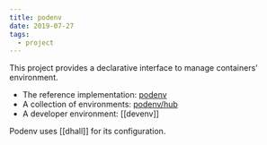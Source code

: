 ```yaml
---
title: podenv
date: 2019-07-27
tags:
  - project
---
```


This project provides a declarative interface to manage containers' environment.

- The reference implementation: [podenv](https://github.com/podenv/podenv)
- A collection of environments: [podenv/hub](https://github.com/podenv/hub)
- A developer environment: [[devenv]]

Podenv uses [[dhall]] for its configuration.
